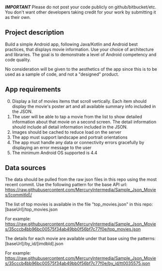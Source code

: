 ***IMPORTANT***
Please do not post your code publicly on github/bitbucket/etc. You don't want other developers taking credit for your work by submitting it as their own.

Project description
-------

Build a simple Android app, following Java/Kotlin and Android best practices, that displays movie information. Use your choice of architecture and libraries. The goal is to demonstrate a level of Android competency and code quality. 

No consideration will be given to the aesthetics of the app since this is to be used as a sample of code, and not a "designed" product.

App requirements
-------

0. Display a list of movies items that scroll vertically. Each item should display the movie's poster art and all available summary info included in the JSON.
0. The user will be able to tap a movie from the list to show detailed information about that movie on a second screen. The detail information should include all detail information included in the JSON.
0. Images should be cached to reduce load on the server
0. The app must support landscape and portrait orientations
0. The app must handle any data or connectivity errors gracefully by displaying an error message to the user
0. The minimum Android OS supported is 4.4

Data sources
-------

The data should be pulled from the raw json files in this repo using
the most recent commit. Use the following pattern for the base API url:
https://raw.githubusercontent.com/MercuryIntermedia/Sample_Json_Movies/[commitId]/

The list of top movies is available in the file "top_movies.json" in
this repo: [baseUrl]/top_movies.json

For example:
https://raw.githubusercontent.com/MercuryIntermedia/Sample_Json_Movies/35cccb4bb96bc00575f34ab49bb0f56bf7c77f0e/top_movies.json

The details for each movie are available under that base using the patterns: [baseUrl]/by_id/[imdbId].json

For example:
https://raw.githubusercontent.com/MercuryIntermedia/Sample_Json_Movies/35cccb4bb96bc00575f34ab49bb0f56bf7c77f0e/by_id/tt0035575.json

